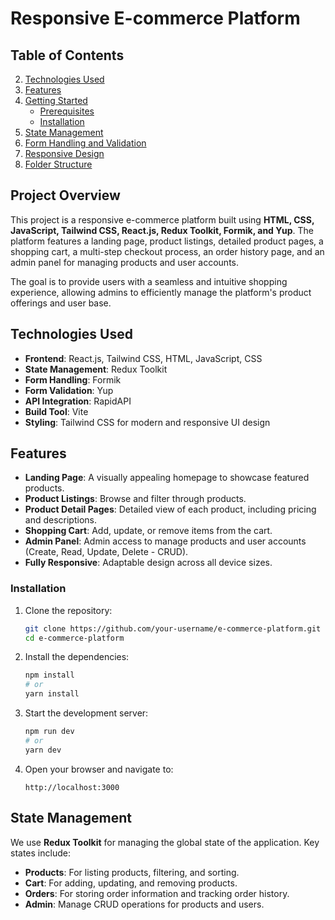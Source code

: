 
# Responsive E-commerce Platform

## Table of Contents
2. [Technologies Used](#technologies-used)
3. [Features](#features)
4. [Getting Started](#getting-started)
    - [Prerequisites](#prerequisites)
    - [Installation](#installation)
5. [State Management](#state-management)
6. [Form Handling and Validation](#form-handling-and-validation)
7. [Responsive Design](#responsive-design)
8. [Folder Structure](#folder-structure)

## Project Overview
This project is a responsive e-commerce platform built using **HTML, CSS, JavaScript, Tailwind CSS, React.js, Redux Toolkit, Formik, and Yup**. The platform features a landing page, product listings, detailed product pages, a shopping cart, a multi-step checkout process, an order history page, and an admin panel for managing products and user accounts.

The goal is to provide users with a seamless and intuitive shopping experience, allowing admins to efficiently manage the platform's product offerings and user base.

## Technologies Used
- **Frontend**: React.js, Tailwind CSS, HTML, JavaScript, CSS
- **State Management**: Redux Toolkit
- **Form Handling**: Formik
- **Form Validation**: Yup
- **API Integration**: RapidAPI
- **Build Tool**: Vite
- **Styling**: Tailwind CSS for modern and responsive UI design


## Features
- **Landing Page**: A visually appealing homepage to showcase featured products.
- **Product Listings**: Browse and filter through products.
- **Product Detail Pages**: Detailed view of each product, including pricing and descriptions.
- **Shopping Cart**: Add, update, or remove items from the cart.
- **Admin Panel**: Admin access to manage products and user accounts (Create, Read, Update, Delete - CRUD).
- **Fully Responsive**: Adaptable design across all device sizes.

### Installation

1. Clone the repository:
    ```bash
    git clone https://github.com/your-username/e-commerce-platform.git
    cd e-commerce-platform
    ```

2. Install the dependencies:
    ```bash
    npm install
    # or
    yarn install
    ```

3. Start the development server:
    ```bash
    npm run dev
    # or
    yarn dev
    ```

4. Open your browser and navigate to:
    ```
    http://localhost:3000
    ```
## State Management
We use **Redux Toolkit** for managing the global state of the application. Key states include:
- **Products**: For listing products, filtering, and sorting.
- **Cart**: For adding, updating, and removing products.
- **Orders**: For storing order information and tracking order history.
- **Admin**: Manage CRUD operations for products and users.
